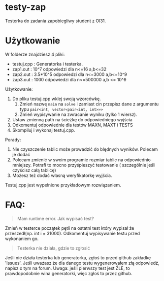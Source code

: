 # testy-zap
Testerka do zadania zapobiegliwy student z OI31.

# Użytkowanie
W folderze znajdziesz 4 pliki:
* testuj.cpp : Generatorka i testerka.
* zap1.out : 10^7 odpowiedzi dla n<=16 a,b<=32
* zap2.out : 3.5*10^5 odpowiedzi dla n<=3000 a,b<=10^9
* zap3.out : 1000 odpowiedzi dla n<=500000 a,b <= 10^9

Użytkowanie:
1. Do pliku testuj.cpp wklej swoją wzorcówkę.
    1. Zmień nazwę ``main`` na ``solve`` i zamiast cin przepisz dane z argumentu typu ``pair<int, vector<pair<int, int>>>``
    2. Zmień wypisywanie na zwracanie wyniku (tylko 1 wiersz).
2. Ustaw zmienną path na ścieżkę do odpowiedniego wyjścia
3. Odkomentuj odpowiednie dla testów MAXN, MAXT i TESTS
4. Skompiluj i wykonaj testuj.cpp.

Porady:
1. Nie czyszczenie tablic może prowadzić do blędnych wyników. Polecam je dodać
2. Polecam zmienić w swoim programie rozmiar tablic na odpowiednio mniejszy. Potrafi to mocno przyśpieszyć testowanie ( szczególnie jeśli czyścisz całą tablicę)
3. Możesz też dodać własną weryfikatorkę wyjścia. 

Testuj.cpp jest wypełnione przykładowym rozwiązaniem.

# FAQ:
> Mam runtime error. Jak wypisać test? 

Zmień w testerce początek pętli na ostatni test który wypisał że przeszedł(np. int i = 31000). Odkomentuj wypisywanie testu przed wykonaniem go.

> Testerka nie działa, gdzie to zgłosić

Jeśli nie działa testerka lub generatorka, zgłoś to przed github zakładkę 'Issues'. Jeśli uważasz że dla danego testu wygenerowałem złą odpowiedź, napisz o tym na forum. Uwaga: jeśli pierwszy test jest ŹLE, to prawdopodobnie wina generatorki, więc zgłoś to przez github.

